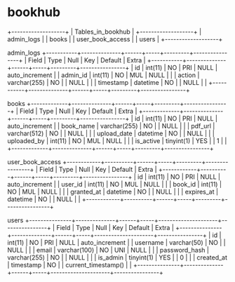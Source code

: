 # bookhub

+-------------------+
| Tables_in_bookhub |
+-------------------+
| admin_logs        |
| books             |
| user_book_access  |
| users             |
+-------------------+


admin_logs
+-----------+--------------+------+-----+---------+----------------+
| Field     | Type         | Null | Key | Default | Extra          |
+-----------+--------------+------+-----+---------+----------------+
| id        | int(11)      | NO   | PRI | NULL    | auto_increment |
| admin_id  | int(11)      | NO   | MUL | NULL    |                |
| action    | varchar(255) | NO   |     | NULL    |                |
| timestamp | datetime     | NO   |     | NULL    |                |
+-----------+--------------+------+-----+---------+----------------+

books
+-------------+--------------+------+-----+---------+----------------+
| Field       | Type         | Null | Key | Default | Extra          |
+-------------+--------------+------+-----+---------+----------------+
| id          | int(11)      | NO   | PRI | NULL    | auto_increment |
| book_name   | varchar(255) | NO   |     | NULL    |                |
| pdf_url     | varchar(512) | NO   |     | NULL    |                |
| upload_date | datetime     | NO   |     | NULL    |                |
| uploaded_by | int(11)      | NO   | MUL | NULL    |                |
| is_active   | tinyint(1)   | YES  |     | 1       |                |
+-------------+--------------+------+-----+---------+----------------+

user_book_access
+------------+----------+------+-----+---------+----------------+
| Field      | Type     | Null | Key | Default | Extra          |
+------------+----------+------+-----+---------+----------------+
| id         | int(11)  | NO   | PRI | NULL    | auto_increment |
| user_id    | int(11)  | NO   | MUL | NULL    |                |
| book_id    | int(11)  | NO   | MUL | NULL    |                |
| granted_at | datetime | NO   |     | NULL    |                |
| expires_at | datetime | NO   |     | NULL    |                |
+------------+----------+------+-----+---------+----------------+


users
+---------------+--------------+------+-----+---------------------+----------------+
| Field         | Type         | Null | Key | Default             | Extra          |
+---------------+--------------+------+-----+---------------------+----------------+
| id            | int(11)      | NO   | PRI | NULL                | auto_increment |
| username      | varchar(50)  | NO   |     | NULL                |                |
| email         | varchar(100) | NO   | UNI | NULL                |                |
| password_hash | varchar(255) | NO   |     | NULL                |                |
| is_admin      | tinyint(1)   | YES  |     | 0                   |                |
| created_at    | timestamp    | NO   |     | current_timestamp() |                |
+---------------+--------------+------+-----+---------------------+----------------+
